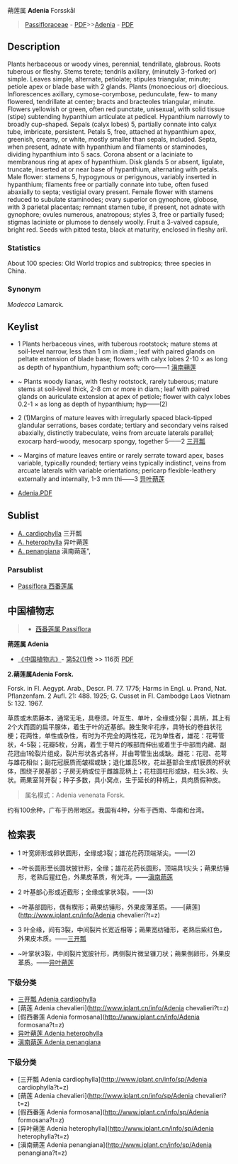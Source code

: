 蒴莲属 **Adenia** Forsskål

> [Passifloraceae](http://www.iplant.cn/info/Passifloraceae?t=foc) - [PDF](http://www.iplant.cn/foc/pdf/Passifloraceae.pdf)>>[Adenia](Adenia-蒴莲属.md) - [PDF](http://www.iplant.cn/foc/pdf/Adenia.pdf)

## Description

Plants herbaceous or woody vines, perennial, tendrillate, glabrous. Roots tuberous or fleshy. Stems terete; tendrils axillary, (minutely 3-forked or) simple. Leaves simple, alternate, petiolate; stipules triangular, minute; petiole apex or blade base with 2 glands. Plants (monoecious or) dioecious. Inflorescences axillary, cymose-corymbose, pedunculate, few- to many flowered, tendrillate at center; bracts and bracteoles triangular, minute. Flowers yellowish or green, often red punctate, unisexual, with solid tissue (stipe) subtending hypanthium articulate at pedicel. Hypanthium narrowly to broadly cup-shaped. Sepals (calyx lobes) 5, partially connate into calyx tube, imbricate, persistent. Petals 5, free, attached at hypanthium apex, greenish, creamy, or white, mostly smaller than sepals, included. Septa, when present, adnate with hypanthium and filaments or staminodes, dividing hypanthium into 5 sacs. Corona absent or a laciniate to membranous ring at apex of hypanthium. Disk glands 5 or absent, ligulate, truncate, inserted at or near base of hypanthium, alternating with petals. Male flower: stamens 5, hypogynous or perigynous, variably inserted in hypanthium; filaments free or partially connate into tube, often fused abaxially to septa; vestigial ovary present. Female flower with stamens reduced to subulate staminodes; ovary superior on gynophore, globose, with 3 parietal placentas; remnant stamen tube, if present, not adnate with gynophore; ovules numerous, anatropous; styles 3, free or partially fused; stigmas laciniate or plumose to densely woolly. Fruit a 3-valved capsule, bright red. Seeds with pitted testa, black at maturity, enclosed in fleshy aril.

### Statistics
About 100 species: Old World tropics and subtropics; three species in China.

### Synonym
*Modecca* Lamarck.

## Keylist

* 1 Plants herbaceous vines, with tuberous rootstock; mature stems at soil-level narrow, less than 1 cm in diam.; leaf with paired glands on peltate extension of blade base; flowers with calyx lobes 2-10 × as long as depth of hypanthium, hypanthium soft; coro——1 [滇南蒴莲](Adenia-penangiana-滇南蒴莲.md)
* ~ Plants woody lianas, with fleshy rootstock, rarely tuberous; mature stems at soil-level thick, 2-8 cm or more in diam.; leaf with paired glands on auriculate extension at apex of petiole; flower with calyx lobes 0.2-1 × as long as depth of hypanthium; hyp——(2)

* 2 (1)Margins of mature leaves with irregularly spaced black-tipped glandular serrations, bases cordate; tertiary and secondary veins raised abaxially, distinctly trabeculate, veins from arcuate laterals parallel; exocarp hard-woody, mesocarp spongy, together 5——2 [三开瓢](Adenia-cardiophylla-三开瓢.md)
* ~ Margins of mature leaves entire or rarely serrate toward apex, bases variable, typically rounded; tertiary veins typically indistinct, veins from arcuate laterals with variable orientations; pericarp flexible-leathery externally and internally, 1-3 mm thi——3 [异叶蒴莲](Adenia-heterophylla-异叶蒴莲.md)

* [Adenia.PDF](http://www.iplant.cn/foc/pdf/Adenia.pdf)

## Sublist

* [A.  cardiophylla](Adenia-cardiophylla-三开瓢.md) 三开瓢
* [A.  heterophylla](Adenia-heterophylla-异叶蒴莲.md) 异叶蒴莲
* [A.  penangiana](Adenia-penangiana-滇南蒴莲.md) 滇南蒴莲",

### Parsublist

* [Passiflora  西番莲属](http://www.iplant.cn/info/Passiflora?t=foc)

## 中国植物志

> * [西番莲属  Passiflora](http://www.iplant.cn/info/Passiflora?t=z)

**蒴莲属 Adenia**

* [《中国植物志》](http://www.iplant.cn/frps)- [第52(1)卷](http://www.iplant.cn/frps/vol/52(1)) >> 116页 [PDF](http://www.iplant.cn/frps/pdf/52(1)/116y.pdf)

**2.蒴莲属Adenia Forsk.**

Forsk. in Fl. Aegypt. Arab., Descr. Pl. 77. 1775; Harms in Engl. u. Prand, Nat. Pflanzenfam. 2 Aufl. 21: 488. 1925; G. Cusset in Fl. Cambodge Laos Vietnam 5: 132. 1967.

草质或木质藤本，通常无毛，具卷须。叶互生、单叶，全缘或分裂；具柄，其上有2个大而圆的扁平腺体，着生于叶的近基部。腋生聚伞花序，具特长的卷曲状花梗；花两性，单性或杂性，有时为不完全的两性花，花为单性者，雄花：花萼管状，4-5裂；花瓣5枚，分离，着生于萼片的喉部而伸出或着生于中部而内藏、副花冠由1轮裂片组成，裂片形状各式各样，并由萼管生出或缺。雌花：花冠、花萼与雄花相似；副花冠膜质而皱褶或缺；退化雄蕊5枚，花丝基部合生成1膜质的杯状体，围绕子房基部；子房无柄或位于雌雄蕊柄上；花柱圆柱形或缺，柱头3枚、头状。蒴果室背开裂；种子多数，具小窝点，生于延长的种柄上，具肉质假种皮。

> 属名模式：Adenia venenata Forsk.

约有100余种，广布于热带地区。我国有4种，分布于西南、华南和台湾。

## 检索表

* 1 叶宽卵形或卵状圆形，全缘或3裂；雄花花药顶端渐尖。——(2)
* ~叶长圆形至长圆状披针形，全缘；雄花花药长圆形，顶端具1尖头；蒴果纺锤形，老熟后猩红色，外果皮革质，有光泽。——[滇南蒴莲](Adenia-penangiana-滇南蒴莲.md)

* 2 叶基部心形或近截形；全缘或掌状3裂。——(3)
* ~叶基部圆形，偶有楔形；蒴果纺锤形，外果皮薄革质。——[蒴莲](http://www.iplant.cn/info/Adenia chevalieri?t=z)

* 3 叶全缘，间有3裂，中间裂片长宽近相等；蒴果宽纺锤形，老熟后紫红色，外果皮木质。——[三开瓢](Adenia-cardiophylla-三开瓢.md)

* ~叶掌状3裂，中间裂片宽披针形，两侧裂片微呈镰刀状；蒴果倒卵形，外果皮革质。——[异叶蒴莲](Adenia-heterophylla-异叶蒴莲.md)

### 下级分类
* [三开瓢  Adenia cardiophylla](Adenia-cardiophylla-三开瓢.md)
* [蒴莲  Adenia chevalieri](http://www.iplant.cn/info/Adenia chevalieri?t=z)
* [假西番莲  Adenia formosana](http://www.iplant.cn/info/Adenia formosana?t=z)
* [异叶蒴莲  Adenia heterophylla](Adenia-heterophylla-异叶蒴莲.md)
* [滇南蒴莲  Adenia penangiana](Adenia-penangiana-滇南蒴莲.md)

### 下级分类
* [三开瓢  Adenia cardiophylla](http://www.iplant.cn/info/sp/Adenia cardiophylla?t=z)
* [蒴莲  Adenia chevalieri](http://www.iplant.cn/info/sp/Adenia chevalieri?t=z)
* [假西番莲  Adenia formosana](http://www.iplant.cn/info/sp/Adenia formosana?t=z)
* [异叶蒴莲  Adenia heterophylla](http://www.iplant.cn/info/sp/Adenia heterophylla?t=z)
* [滇南蒴莲  Adenia penangiana](http://www.iplant.cn/info/sp/Adenia penangiana?t=z)
